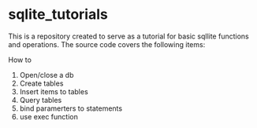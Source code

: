# sqlite_tutorials
This is a repository created to serve as a tutorial for basic sqllite functions and operations.
The source code covers the following items:

How to

1. Open/close a db
2. Create tables
3. Insert items to tables
4. Query tables
5. bind paramerters to statements
6. use exec function

